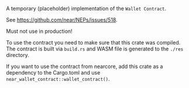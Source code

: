 A temporary (placeholder) implementation of the `Wallet Contract`.

See https://github.com/near/NEPs/issues/518.

Must not use in production!

To use the contract you need to make sure that this crate was compiled.
The contract is built via `build.rs` and WASM file is generated to the `./res` directory.

If you want to use the contract from nearcore, add this crate as a dependency
to the Cargo.toml and use `near_wallet_contract::wallet_contract()`.
